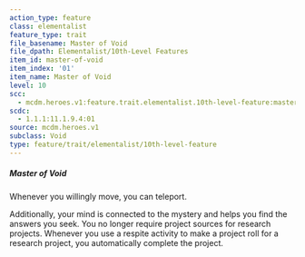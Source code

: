 ```yaml
---
action_type: feature
class: elementalist
feature_type: trait
file_basename: Master of Void
file_dpath: Elementalist/10th-Level Features
item_id: master-of-void
item_index: '01'
item_name: Master of Void
level: 10
scc:
  - mcdm.heroes.v1:feature.trait.elementalist.10th-level-feature:master-of-void
scdc:
  - 1.1.1:11.1.9.4:01
source: mcdm.heroes.v1
subclass: Void
type: feature/trait/elementalist/10th-level-feature
---
```


##### Master of Void

Whenever you willingly move, you can teleport.

Additionally, your mind is connected to the mystery and helps you find the answers you seek. You no longer require project sources for research projects. Whenever you use a respite activity to make a project roll for a research project, you automatically complete the project.
